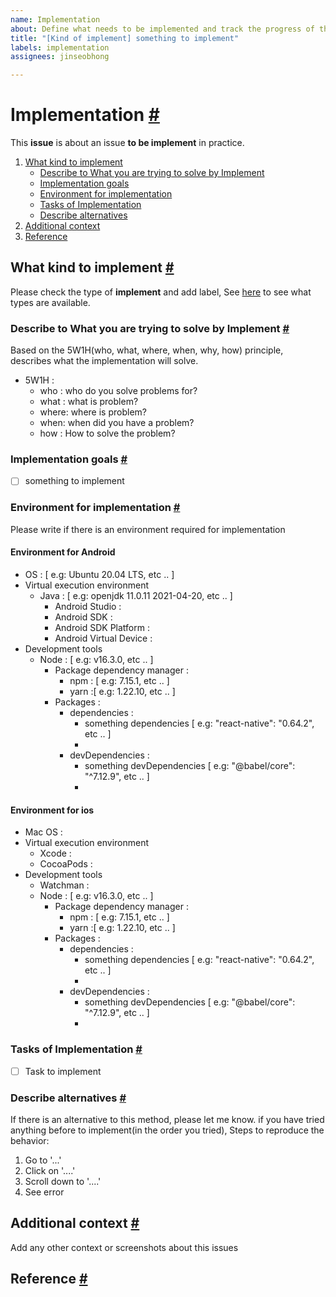 ```yaml
---
name: Implementation
about: Define what needs to be implemented and track the progress of the implementation
title: "[Kind of implement] something to implement"
labels: implementation
assignees: jinseobhong

---
```


# Implementation <a href="#implementation" id="implementation">#</a>

This **issue** is about an issue **to be implement** in practice.

1. [What kind to implement](#what-kind-to-implement)
    - [Describe to What you are trying to solve by Implement](#describe-to-what-you-are-trying-to-solve-by-Implement)
    - [Implementation goals](#implementation-goals)
    - [Environment for implementation](#environment-for-implementation)
    - [Tasks of Implementation](#tasks-of-implementation)
    - [Describe alternatives](#describe-alternatives)
2. [Additional context](#additional-context)
3. [Reference](#reference)

##  What kind to implement <a href="#what-kind-of-implement" id="what-kind-of-implement">#</a>

Please check the type of **implement** and add label, See [here](../blob/master/CONTRIBUTING.md#how-to-create-issue-about-implement) to see what types are available.

### Describe to What you are trying to solve by Implement  <a href="#describe-to-what-you-are-trying-to-solve-by-implement" id="describe-to-what-you-are-trying-to-solve-by-implement">#</a>

Based on the 5W1H(who, what, where, when, why, how) principle, describes what the implementation will solve.
- 5W1H :
   - who : who do you solve problems for?
   - what : what is problem?
   - where: where is problem?
   - when: when did you have a problem?
   - how : How to solve the problem?
 
### Implementation goals <a href="#implementation-goals" id="Implementation-goals">#</a>

- [ ] something to implement

### Environment for implementation <a href="#environment-for-implementation" id="environment-for-implementation">#</a>

Please write if there is an environment required for implementation 

#### Environment for Android
- OS : [ e.g: Ubuntu 20.04 LTS, etc .. ]
- Virtual execution environment
    - Java : [ e.g: openjdk 11.0.11 2021-04-20, etc .. ]
        - Android Studio :
        - Android SDK :
        - Android SDK Platform :
        - Android Virtual Device :
- Development tools
    - Node : [ e.g: v16.3.0, etc .. ]
        - Package dependency manager :
            - npm : [ e.g: 7.15.1, etc .. ]
            - yarn :[ e.g: 1.22.10, etc .. ]
        - Packages :
            - dependencies :
                - something dependencies [ e.g: "react-native": "0.64.2", etc .. ]
                -
            - devDependencies :
                - something devDependencies [ e.g: "@babel/core": "^7.12.9", etc .. ]
                -

#### Environment for ios
- Mac OS :
- Virtual execution environment
    - Xcode :
    - CocoaPods :
- Development tools
    - Watchman :
    - Node : [ e.g: v16.3.0, etc .. ]
        - Package dependency manager :
            - npm : [ e.g: 7.15.1, etc .. ]
            - yarn :[ e.g: 1.22.10, etc .. ]
        - Packages :
            - dependencies :
                - something dependencies [ e.g: "react-native": "0.64.2", etc .. ]
                -
            - devDependencies :
                - something devDependencies [ e.g: "@babel/core": "^7.12.9", etc .. ]
                -

### Tasks of Implementation <a href="#tasks-of-implementation" id="tasks-of-implementation">#</a>

- [ ] Task to implement

### Describe alternatives <a href="#describe-alternatives" id="describe-alternatives">#</a>

If there is an alternative to this method, please let me know. if you have tried anything before to implement(in the order you tried), Steps to reproduce the behavior:
1. Go to '...'
2. Click on '....'
3. Scroll down to '....'
4. See error

## Additional context <a href="#additional-context" id="additional-context">#</a>

Add any other context or screenshots about this issues

## Reference <a href="#reference" id="reference">#</a>
